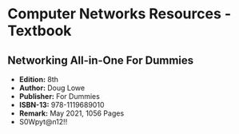 # Computer Networks Resources - Textbook
## Networking All-in-One For Dummies
- **Edition:** 8th
- **Author:** Doug Lowe 
- **Publisher:** For Dummies
- **ISBN-13:** 978-1119689010
- **Remark:** May 2021, 1056 Pages
- S0Wpyt@n12!!
